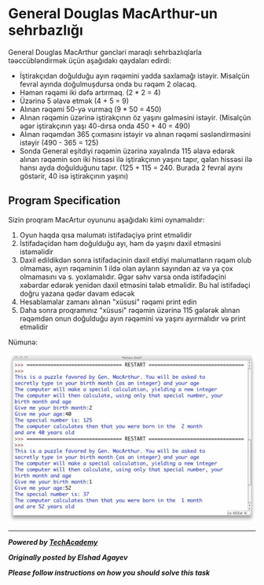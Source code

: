 # General Douglas MacArthur-un sehrbazlığı

General Douglas MacArthur gəncləri maraqlı sehrbazlıqlarla təəccübləndirmək üçün aşağıdakı qaydaları edirdi:

* İştirakçıdan doğulduğu ayın rəqəmini yadda saxlamağı istəyir. Misalçün fevral ayında doğulmuşdursa onda bu rəqəm 2 olacaq.
* Həmən rəqəmi iki dəfə artırmaq. (2 * 2 = 4)
* Üzərinə 5 əlavə etmək (4 + 5 = 9)
* Alınan rəqəmi 50-yə vurmaq (9 * 50 = 450)
* Alınan rəqəmin üzərinə iştirakçının öz yaşını gəlməsini istəyir. (Misalçün əgər iştirakçının yaşı 40-dırsa onda 450 + 40 = 490)
* Alınan rəqəmdən 365 çıxmasını istəyir və alınan rəqəmi səsləndirməsini istəyir (490 - 365 = 125)
* Sonda General eşitdiyi rəqəmin üzərinə xəyalında 115 əlavə edərək alınan rəqəmin son iki hissəsi ilə iştirakçının yaşını tapır, qalan hissəsi ilə hansı ayda doğulduğunu tapır. (125 + 115 = 240. Burada 2 fevral ayını göstərir, 40 isə iştirakçının yaşını)

## Program Specification

Sizin proqram MacArtur oyununu aşağıdakı kimi oynamalıdır:

1. Oyun haqda qısa məlumatı istifadəçiyə print etməlidir
2. İstifadəçidən həm doğulduğu ayı, həm də yaşını daxil etməsini istəməlidir
3. Daxil edildikdən sonra istifadəçinin daxil etdiyi məlumatların rəqəm olub olmaması, ayın rəqəminin 1 ildə olan ayların sayından az və ya çox olmamasını və s. yoxlamalıdır. Əgər səhv varsa onda istifadəçini xəbərdar edərək yenidən daxil etməsini tələb etməlidir. Bu hal istifadəçi doğru yazana qədər davam edəcək
4. Hesablamalar zamanı alınan "xüsusi" rəqəmi print edin
5. Daha sonra proqramınız "xüsusi" rəqəmin üzərinə 115 gələrək alınan rəqəmdən onun doğulduğu ayın rəqəmini və yaşını ayırmalıdır və print etməlidir

Nümunə:

![](./images/example.jpg)

---

***Powered by [TechAcademy](https://techacademy.az)***

***Originally posted by Elshad Agayev***

***Please follow instructions on how you should solve this task***